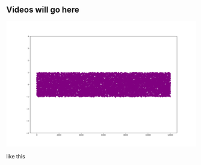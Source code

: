 

## Videos will go here

[![poster_demo.mp4](https://raw.githubusercontent.com/raichkel/rejection-free-MC-poster/main/thumbnail.png)](https://raw.githubusercontent.com/raichkel/rejection-free-MC-poster/main/poster_demo.mp4)

like this
